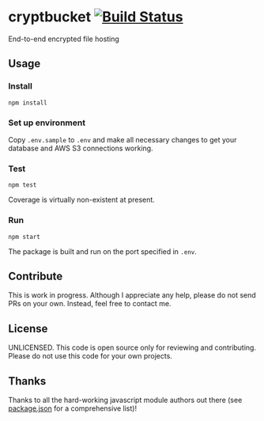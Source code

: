 # cryptbucket [![Build Status](https://travis-ci.org/erkstruwe/cryptbucket.svg?branch=master)](https://travis-ci.org/erkstruwe/cryptbucket)
End-to-end encrypted file hosting

## Usage
### Install
```
npm install
```

### Set up environment
Copy `.env.sample` to `.env` and make all necessary changes to get your database and AWS S3 connections working.

### Test
```
npm test
```
Coverage is virtually non-existent at present.

### Run
```
npm start
```
The package is built and run on the port specified in `.env`.

## Contribute
This is work in progress. Although I appreciate any help, please do not send PRs on your own. Instead, feel free to contact me.

## License
UNLICENSED. This code is open source only for reviewing and contributing. Please do not use this code for your own projects.

## Thanks
Thanks to all the hard-working javascript module authors out there (see [package.json](https://github.com/erkstruwe/cryptbucket/blob/master/package.json) for a comprehensive list)!
